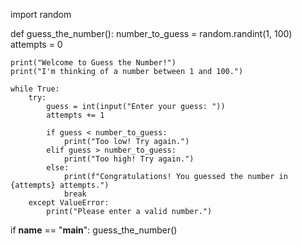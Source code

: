  import random

def guess_the_number():
    number_to_guess = random.randint(1, 100)
    attempts = 0

    print("Welcome to Guess the Number!")
    print("I'm thinking of a number between 1 and 100.")

    while True:
        try:
            guess = int(input("Enter your guess: "))
            attempts += 1

            if guess < number_to_guess:
                print("Too low! Try again.")
            elif guess > number_to_guess:
                print("Too high! Try again.")
            else:
                print(f"Congratulations! You guessed the number in {attempts} attempts.")
                break
        except ValueError:
            print("Please enter a valid number.")

if __name__ == "__main__":
    guess_the_number()
